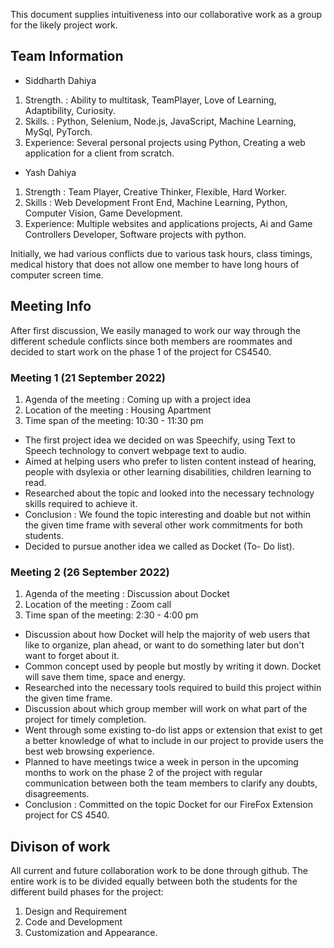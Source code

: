 This document supplies intuitiveness into our collaborative work as a group for the likely project work.

## Team Information

- Siddharth Dahiya
1. Strength. : Ability to multitask, TeamPlayer, Love of Learning, Adaptibility, Curiosity.
2. Skills.   : Python, Selenium, Node.js, JavaScript, Machine Learning, MySql, PyTorch.
3. Experience: Several personal projects using Python, Creating a web application for a client from scratch.
 
- Yash Dahiya
1. Strength  : Team Player, Creative Thinker, Flexible, Hard Worker.
2. Skills    : Web Development Front End, Machine Learning, Python, Computer Vision, Game Development.
3. Experience: Multiple websites and applications projects, Ai and Game Controllers Developer, Software projects with python. 
  
Initially, we had various conflicts due to various task hours, class timings, medical history that does not allow one member to have long hours of computer screen time. 

## Meeting Info
After first discussion, We easily managed to work our way through the different schedule conflicts since both members are roommates and decided to start work on the phase 1 of the project for CS4540.

### Meeting 1 (21 September 2022)
 1. Agenda of the meeting   : Coming up with a project idea
 2. Location of the meeting : Housing Apartment
 3. Time span of the meeting: 10:30 - 11:30 pm
- The first project idea we decided on was Speechify, using Text to Speech technology to convert webpage text to audio.
- Aimed at helping users who prefer to listen content instead of hearing, people with dsylexia or other learning disabilities, children learning to read.
- Researched about the topic and looked into the necessary technology skills required to achieve it.
- Conclusion : We found the topic interesting and doable but not within the given time frame with several other work commitments for both students.
- Decided to pursue another idea we called as Docket (To- Do list).

### Meeting 2 (26 September 2022)
 1. Agenda of the meeting   : Discussion about Docket
 2. Location of the meeting : Zoom call
 3. Time span of the meeting: 2:30 - 4:00 pm
- Discussion about how Docket will help the majority of web users that like to organize, plan ahead, or want to do something later but don't want to forget about it.
- Common concept used by people but mostly by writing it down. Docket will save them time, space and energy.
- Researched into the necessary tools required to build this project within the given time frame.
- Discussion about which group member will work on what part of the project for timely completion.
- Went through some existing to-do list apps or extension that exist to get a better knowledge of what to include in our project to provide users the best web browsing experience.
- Planned to have meetings twice a week in person in the upcoming months to work on the phase 2 of the project with regular communication between both the team members to clarify any doubts, disagreements.
- Conclusion : Committed on the topic Docket for our FireFox Extension project for CS 4540.

## Divison of work
 All current and future collaboration work to be done through github.
 The entire work is to be divided equally between both the students for the different build phases for the project:
1. Design and Requirement
2. Code and Development
3. Customization and Appearance.




  
  

